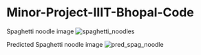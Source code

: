 ﻿# Minor-Project-IIIT-Bhopal-Code
Spaghetti noodle image
![spaghetti_noodles](https://github.com/user-attachments/assets/06db7de0-6330-4525-9392-725aab17d2da)



Predicted Spaghetti noodle image
![pred_spag_noodle](https://github.com/user-attachments/assets/cc30c757-34d8-421d-9970-9d8b43cac051)



